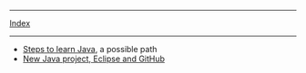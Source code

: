
---

[Index](../index.html)

---

* [Steps to learn Java](java-learn-path.html), a possible path
* [New Java project, Eclipse and GitHub](eclipse-new-plus-github.html)
